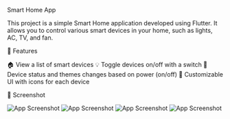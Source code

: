 Smart Home App

This project is a simple Smart Home application developed using Flutter. It allows you to control various smart devices in your home, such as lights, AC, TV, and fan.

🚀 Features

🏠 View a list of smart devices
💡 Toggle devices on/off with a switch
🔌 Device status and themes changes based on power (on/off)
🎨 Customizable UI with icons for each device

📸 Screenshot

![App Screenshot](https://raw.githubusercontent.com/onurbektas99/smarthome/main/screenshoots/1.png)
![App Screenshot](https://raw.githubusercontent.com/onurbektas99/smarthome/main/screenshoots/2.png)
![App Screenshot](https://raw.githubusercontent.com/onurbektas99/smarthome/main/screenshoots/3.png)
![App Screenshot](https://raw.githubusercontent.com/onurbektas99/smarthome/main/screenshoots/4.png)



